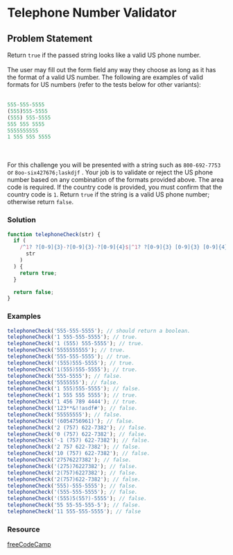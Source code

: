 # Telephone Number Validator

## Problem Statement <br>

Return `true` if the passed string looks like a valid US phone number.
<br><br>
The user may fill out the form field any way they choose as long as it has the format of a valid US number. The following are examples of valid formats for US numbers (refer to the tests below for other variants):
<br><br>

```js
555-555-5555
(555)555-5555
(555) 555-5555
555 555 5555
5555555555
1 555 555 5555
```
<br><br>
For this challenge you will be presented with a string such as `800-692-7753` or `8oo-six427676;laskdjf` . Your job is to validate or reject the US phone number based on any combination of the formats provided above. The area code is required. If the country code is provided, you must confirm that the country code is `1`. Return `true` if the string is a valid US phone number; otherwise return `false`.

### Solution <br>

```js
function telephoneCheck(str) {
  if (
    /^1? ?[0-9]{3}-?[0-9]{3}-?[0-9]{4}$|^1? ?[0-9]{3} [0-9]{3} [0-9]{4}$|^1? ?\([0-9]{3}\) ?[0-9]{3}-[0-9]{4}$/.test(
      str
    )
  ) {
    return true;
  }

  return false;
}
```

### Examples

```js
telephoneCheck('555-555-5555'); // should return a boolean.
telephoneCheck('1 555-555-5555'); // true.
telephoneCheck('1 (555) 555-5555'); // true.
telephoneCheck('5555555555'); // true.
telephoneCheck('555-555-5555'); // true.
telephoneCheck('(555)555-5555'); // true.
telephoneCheck('1(555)555-5555'); // true.
telephoneCheck('555-5555'); // false.
telephoneCheck('5555555'); // false.
telephoneCheck('1 555)555-5555'); // false.
telephoneCheck('1 555 555 5555'); // true.
telephoneCheck('1 456 789 4444'); // true.
telephoneCheck('123**&!!asdf#'); // false.
telephoneCheck('55555555'); // false.
telephoneCheck('(6054756961)'); // false.
telephoneCheck('2 (757) 622-7382'); // false.
telephoneCheck('0 (757) 622-7382'); // false.
telephoneCheck('-1 (757) 622-7382'); // false.
telephoneCheck('2 757 622-7382'); // false.
telephoneCheck('10 (757) 622-7382'); // false.
telephoneCheck('27576227382'); // false.
telephoneCheck('(275)76227382'); // false.
telephoneCheck('2(757)6227382'); // false.
telephoneCheck('2(757)622-7382'); // false.
telephoneCheck('555)-555-5555'); // false.
telephoneCheck('(555-555-5555'); // false.
telephoneCheck('(555)5(55?)-5555'); // false.
telephoneCheck('55 55-55-555-5'); // false.
telephoneCheck('11 555-555-5555'); // false
```

### Resource

[freeCodeCamp](https://www.freecodecamp.org/learn/javascript-algorithms-and-data-structures/javascript-algorithms-and-data-structures-projects/telephone-number-validator)
